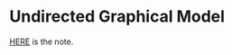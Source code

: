 # Undirected Graphical Model

[HERE](https://l-ty.com/Statistics/Graphical_Model/Undirected_Graphical_Model) is the note.
